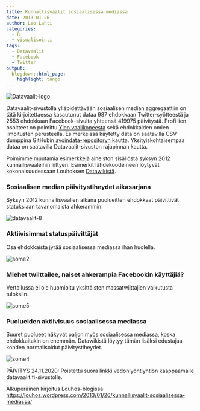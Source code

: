 ```yaml
---
title: Kunnallisvaalit sosiaalisessa mediassa
date: 2013-01-26
author: Leo Lahti
categories:
  - R
  - visualisointi
tags:
  - Datavaalit
  - Facebook
  - Twitter
output:
  blogdown::html_page:
    highlight: tango
---
```


![Datavaalit-logo](/images/datavaalit_logo_final_small.png#floatright)

Datavaalit-sivustolla ylläpidettävään sosiaalisen median aggregaattiin on tätä kirjoitettaessa kasautunut dataa 987 ehdokkaan Twitter-syötteestä ja 2553 ehdokkaan Facebook-sivulta yhteensä 419975 päivitystä. Profiilien osoitteet on poimittu [Ylen vaalikoneesta](https://vaalikone.yle.fi/) sekä ehdokkaiden omien ilmoitusten perusteella. Esimerkeissä käytetty data on saatavilla CSV-dumppina GitHubin [avoindata-repositoryn](https://github.com/avoindata/datavaalit-data/tree/master/some-aggregaatti) kautta. Yksityiskohtaisempaa dataa on saatavilla Datavaalit-sivuston rajapinnan kautta.

Poimimme muutamia esimerkkejä aineiston sisällöstä syksyn 2012 kunnallisvaaleihin liittyen. Esimerkit lähdekoodeineen löytyvät kokonaisuudessaan Louhoksen [Datawikistä](https://github.com/louhos/sorvi/wiki/Datavaalit).

### Sosiaalisen median päivitystiheydet aikasarjana

Syksyn 2012 kunnallisvaalien aikana puolueitten ehdokkaat päivittivät statuksiaan tavanomaista ahkerammin.

![datavaalit-8](/post/2013-01-26-kunnallisvaalit-some.fi_files/datavaalit-8.png)

### Aktiivisimmat statuspäivittäjät

Osa ehdokkaista jyrää sosiaalisessa mediassa ihan huolella.

![some2](/post/2013-01-26-kunnallisvaalit-some.fi_files/some2.png)

### Miehet twiittailee, naiset ahkerampia Facebookin käyttäjiä?

Vertailussa ei ole huomioitu yksittäisten massatwiittajien vaikutusta tuloksiin.

![some5](/post/2013-01-26-kunnallisvaalit-some.fi_files/some5.png)

### Puolueiden aktiivisuus sosiaalisessa mediassa

Suuret puolueet näkyvät paljon myös sosiaalisessa mediassa, koska ehdokkaitakin on enemmän. Datawikistä löytyy tämän lisäksi edustajaa kohden normalisoidut päivitystiheydet.

![some4](/post/2013-01-26-kunnallisvaalit-some.fi_files/some4.png)

PÄIVITYS 24.11.2020: Poistettu suora linkki vedonlyöntiyhtiön kaappaamalle datavaalit.fi-sivustolle.

Alkuperäinen kirjoitus Louhos-blogissa: https://louhos.wordpress.com/2013/01/26/kunnallisvaalit-sosiaalisessa-mediassa/